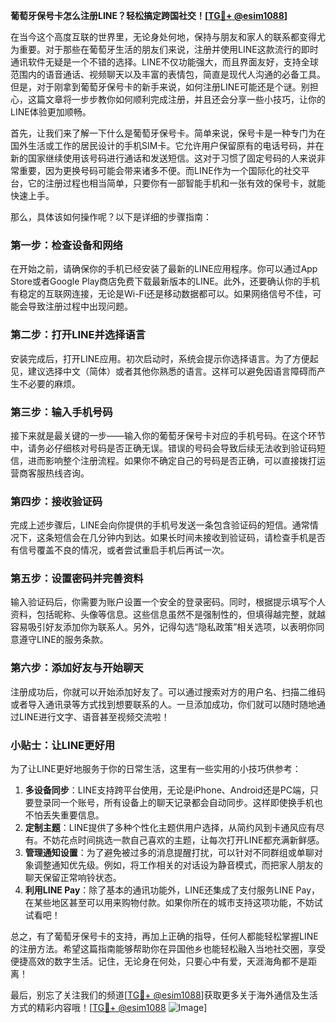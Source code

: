 **葡萄牙保号卡怎么注册LINE？轻松搞定跨国社交！[[TG💪+ @esim1088](https://t.me/s/esim1088)]**

在当今这个高度互联的世界里，无论身处何地，保持与朋友和家人的联系都变得尤为重要。对于那些在葡萄牙生活的朋友们来说，注册并使用LINE这款流行的即时通讯软件无疑是一个不错的选择。LINE不仅功能强大，而且界面友好，支持全球范围内的语音通话、视频聊天以及丰富的表情包，简直是现代人沟通的必备工具。但是，对于刚拿到葡萄牙保号卡的新手来说，如何注册LINE可能还是个谜。别担心，这篇文章将一步步教你如何顺利完成注册，并且还会分享一些小技巧，让你的LINE体验更加顺畅。

首先，让我们来了解一下什么是葡萄牙保号卡。简单来说，保号卡是一种专门为在国外生活或工作的居民设计的手机SIM卡。它允许用户保留原有的电话号码，并在新的国家继续使用该号码进行通话和发送短信。这对于习惯了固定号码的人来说非常重要，因为更换号码可能会带来诸多不便。而LINE作为一个国际化的社交平台，它的注册过程也相当简单，只要你有一部智能手机和一张有效的保号卡，就能快速上手。

那么，具体该如何操作呢？以下是详细的步骤指南：

### **第一步：检查设备和网络**
在开始之前，请确保你的手机已经安装了最新的LINE应用程序。你可以通过App Store或者Google Play商店免费下载最新版本的LINE。此外，还要确认你的手机有稳定的互联网连接，无论是Wi-Fi还是移动数据都可以。如果网络信号不佳，可能会导致注册过程中出现问题。

### **第二步：打开LINE并选择语言**
安装完成后，打开LINE应用。初次启动时，系统会提示你选择语言。为了方便起见，建议选择中文（简体）或者其他你熟悉的语言。这样可以避免因语言障碍而产生不必要的麻烦。

### **第三步：输入手机号码**
接下来就是最关键的一步——输入你的葡萄牙保号卡对应的手机号码。在这个环节中，请务必仔细核对号码是否正确无误。错误的号码会导致后续无法收到验证码短信，进而影响整个注册流程。如果你不确定自己的号码是否正确，可以直接拨打运营商客服热线咨询。

### **第四步：接收验证码**
完成上述步骤后，LINE会向你提供的手机号发送一条包含验证码的短信。通常情况下，这条短信会在几分钟内到达。如果长时间未接收到验证码，请检查手机是否有信号覆盖不良的情况，或者尝试重启手机后再试一次。

### **第五步：设置密码并完善资料**
输入验证码后，你需要为账户设置一个安全的登录密码。同时，根据提示填写个人资料，包括昵称、头像等信息。这些信息虽然不是强制性的，但填得越完整，就越容易吸引好友添加你为联系人。另外，记得勾选“隐私政策”相关选项，以表明你同意遵守LINE的服务条款。

### **第六步：添加好友与开始聊天**
注册成功后，你就可以开始添加好友了。可以通过搜索对方的用户名、扫描二维码或者导入通讯录等方式找到想要联系的人。一旦添加成功，你们就可以随时随地通过LINE进行文字、语音甚至视频交流啦！

### **小贴士：让LINE更好用**
为了让LINE更好地服务于你的日常生活，这里有一些实用的小技巧供参考：

1. **多设备同步**：LINE支持跨平台使用，无论是iPhone、Android还是PC端，只要登录同一个账号，所有设备上的聊天记录都会自动同步。这样即使换手机也不怕丢失重要信息。
2. **定制主题**：LINE提供了多种个性化主题供用户选择，从简约风到卡通风应有尽有。不妨花点时间挑选一款自己喜欢的主题，让每次打开LINE都充满新鲜感。
3. **管理通知设置**：为了避免被过多的消息提醒打扰，可以针对不同群组或单聊对象调整通知优先级。例如，将工作相关的对话设为静音模式，而把家人朋友的聊天保留正常响铃状态。
4. **利用LINE Pay**：除了基本的通讯功能外，LINE还集成了支付服务LINE Pay，在某些地区甚至可以用来购物付款。如果你所在的城市支持这项功能，不妨试试看吧！

总之，有了葡萄牙保号卡的支持，再加上正确的指导，任何人都能轻松掌握LINE的注册方法。希望这篇指南能够帮助你在异国他乡也能轻松融入当地社交圈，享受便捷高效的数字生活。记住，无论身在何处，只要心中有爱，天涯海角都不是距离！

最后，别忘了关注我们的频道[[TG💪+ @esim1088](https://t.me/s/esim1088)]获取更多关于海外通信及生活方式的精彩内容哦！[[TG💪+ @esim1088](https://t.me/s/esim1088) ![Image](https://i.postimg.cc/4NQfJmqS/Snipaste-2025-05-13-00-14-12.png)]